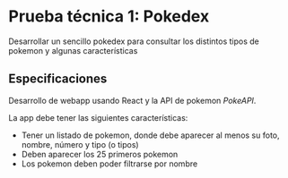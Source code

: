#  Prueba técnica 1: Pokedex
Desarrollar un sencillo pokedex para consultar los distintos tipos de pokemon y algunas características

## Especificaciones
Desarrollo de webapp usando React y la API de pokemon *PokeAPI*.

La app debe tener las siguientes características:
- Tener un listado de pokemon, donde debe aparecer al menos su foto, nombre, número y tipo (o tipos)
- Deben aparecer los 25 primeros pokemon
- Los pokemon deben poder filtrarse por nombre
